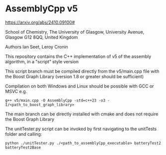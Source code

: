 # AssemblyCpp v5

https://arxiv.org/abs/2410.09100#

School of Chemistry, The University of Glasgow, University Avenue, Glasgow G12 8QQ, United Kingdom

Authors Ian Seet, Leroy Cronin

This repository contains the C++ implementation of v5 of the assembly algorithm, in a "script" style version

This script branch must be compiled directly from the v5/main.cpp file with the Boost Graph Library (version 1.8 or greater should be sufficient)

Compilation on both Windows and Linux should be possible with GCC or MSVC e.g.

`g++ v5/main.cpp -O AssemblyCpp -std=c++23 -o3 -I/<path_to_boost_graph_library>`

The main branch can be directly installed with cmake and does not require the Boost Graph Library

The unitTester.py script can be invoked by first navigating to the unitTests folder and calling:

`python ./unitTester.py ./<path_to_assemblyCpp_executable> batteryTest2 batteryTest2Base`
